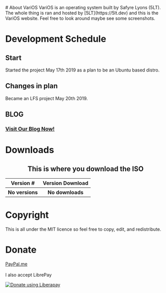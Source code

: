 <head>
  <link rel="icon" href="https://cdn.glitch.com/f50c1a29-1c67-48c7-9ec9-06cae7532fee%2Flogo.png?1558122826552">  
</head>
# About VariOS
VariOS is an operating system built by Safyre Lyons (5LT). The whole thing is ran and hosted by [5LT](https://5lt.dev) and this is the VariOS website. Feel free to look around maybe see some screenshots.

# Development Schedule
## Start
Started the project May 17th 2019 as a plan to be an Ubuntu based distro.
## Changes in plan
Became an LFS project May 20th 2019.
## BLOG
### [Visit Our Blog Now!](https://medium.com/varios-developement)

# Downloads
<center>
  <h2>This is where you download the ISO</h2>
  <table>
    <tr>
      <th>Version #</th><th>Version Download</th>
    </tr>
    <tr>
      <th>No versions</th><th>No downloads</th>
    </tr>
  </table>
</center>

# Copyright
This is all under the MIT licence so feel free to copy, edit, and redistribute.

# Donate
[PayPal.me](paypal.me/5ltcode)<br>
<br>
I also accept LibrePay
<script src="https://liberapay.com/fivelt/widgets/button.js"></script>
<noscript><a href="https://liberapay.com/fivelt/donate"><img alt="Donate using Liberapay" src="https://liberapay.com/assets/widgets/donate.svg"></a></noscript>
<br>
<script src="https://liberapay.com/fivelt/widgets/receiving.js"></script>
